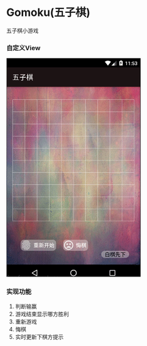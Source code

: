 # Gomoku(五子棋)
五子棋小游戏<br>
### 自定义View
![img](https://github.com/ljrRookie/Gomoku/blob/master/gif/GIF.gif)<br>
### 实现功能
1. 判断输赢
2. 游戏结束显示哪方胜利
3. 重新游戏
4. 悔棋
5. 实时更新下棋方提示
